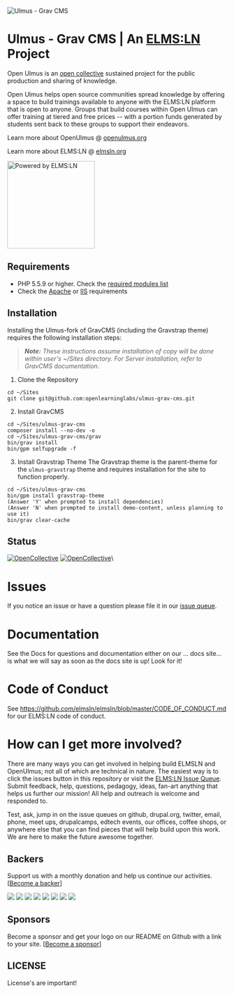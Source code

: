 ![Ulmus - Grav CMS](https://raw.githubusercontent.com/elmsln/elmsln/master/docs/assets/snowflake-with-text.png "Ulmus - Grav CMS")

# Ulmus - Grav CMS | An [ELMS:LN](https://www.elmsln.org/) Project

Open Ulmus is an [open collective](https://opencollective.com/openulmus "Open Collective - Open Ulmus") sustained project for the public production and sharing of knowledge.

Open Ulmus helps open source communities spread knowledge by offering a space to build trainings available to anyone with the ELMS:LN platform that is open to anyone. Groups that build courses within Open Ulmus can offer training at tiered and free prices -- with a portion funds generated by students sent back to these groups to support their endeavors.

Learn more about OpenUlmus @ [openulmus.org](https://www.openulmus.org/)

Learn more about ELMS:LN @ [elmsln.org](https://www.elmsln.org "elmsln.org")

<img src="https://opencollective-production.s3-us-west-1.amazonaws.com/ef668240-c9ac-11e7-a3f9-dd744d5ccb80.png" height="200" title="Open Ulmus  Powered by ELMS:LN" alt="Powered by ELMS:LN">

## Requirements
- PHP 5.5.9 or higher. Check the [required modules list](https://learn.getgrav.org/basics/requirements#php-requirements)
- Check the [Apache](https://learn.getgrav.org/basics/requirements#apache-requirements) or [IIS](https://learn.getgrav.org/basics/requirements#iis-requirements) requirements

## Installation

Installing the Ulmus-fork of GravCMS (including the Gravstrap theme) requires the following installation steps:

> _**Note:** These instructions assume installation of copy will be done within user's ~/Sites directory. For Server installation, refer to GravCMS documentation._

1. Clone the Repository
```
cd ~/Sites
git clone git@github.com:openlearninglabs/ulmus-grav-cms.git
```

2. Install GravCMS
```
cd ~/Sites/ulmus-grav-cms
composer install --no-dev -o
cd ~/Sites/ulmus-grav-cms/grav
bin/grav install
bin/gpm selfupgrade -f
```

3. Install Gravstrap Theme
The Gravstrap theme is the parent-theme for the `ulmus-gravstrap` theme and requires installation for the site to function properly.
```
cd ~/Sites/ulmus-grav-cms
bin/gpm install gravstrap-theme
(Answer 'Y' when prompted to install dependencies)
(Answer 'N' when prompted to install demo-content, unless planning to use it)
bin/grav clear-cache
```


## Status

 [![OpenCollective](https://opencollective.com/openulmus/backers/badge.svg)](#backers) [![OpenCollective](https://opencollective.com/openulmus/sponsors/badge.svg)](#sponsors)\

# Issues

If you notice an issue or have a question please file it in our [issue queue](https://github.com/openulmus/openulmus.org/issues).

# Documentation

See the Docs for questions and documentation either on our ... docs site... is what we will say as soon as the docs site is up! Look for it!

# Code of Conduct

See https://github.com/elmsln/elmsln/blob/master/CODE_OF_CONDUCT.md for our ELMS:LN code of conduct.

# How can I get more involved?

There are many ways you can get involved in helping build ELMSLN and OpenUlmus; not all of which are technical in nature. The easiest way is to click the issues button in this repository or visit the [ELMS:LN Issue Queue](https://github.com/elmsln/elmsln/issues "ELMS Learning Network Issue Queue"). Submit feedback, help, questions, pedagogy, ideas, fan-art anything that helps us further our mission! All help and outreach is welcome and responded to.

Test, ask, jump in on the issue queues on github, drupal.org, twitter, email, phone, meet ups, drupalcamps, edtech events, our offices, coffee shops, or anywhere else that you can find pieces that will help build upon this work. We are here to make the future awesome together.

## Backers
Support us with a monthly donation and help us continue our activities. [[Become a backer](https://opencollective.com/elmsln#backer)]

<a href="https://opencollective.com/openulmus/backer/0/website" target="_blank"><img src="https://opencollective.com/openulmus/backer/0/avatar.svg"></a>
<a href="https://opencollective.com/openulmus/backer/1/website" target="_blank"><img src="https://opencollective.com/openulmus/backer/1/avatar.svg"></a>
<a href="https://opencollective.com/openulmus/backer/2/website" target="_blank"><img src="https://opencollective.com/openulmus/backer/2/avatar.svg"></a>
<a href="https://opencollective.com/openulmus/backer/3/website" target="_blank"><img src="https://opencollective.com/openulmus/backer/3/avatar.svg"></a>
<a href="https://opencollective.com/openulmus/backer/4/website" target="_blank"><img src="https://opencollective.com/openulmus/backer/4/avatar.svg"></a>
<a href="https://opencollective.com/openulmus/backer/5/website" target="_blank"><img src="https://opencollective.com/openulmus/backer/5/avatar.svg"></a>
<a href="https://opencollective.com/openulmus/backer/6/website" target="_blank"><img src="https://opencollective.com/openulmus/backer/6/avatar.svg"></a>
<a href="https://opencollective.com/openulmus/backer/7/website" target="_blank"><img src="https://opencollective.com/openulmus/backer/7/avatar.svg"></a>


## Sponsors
Become a sponsor and get your logo on our README on Github with a link to your site. [[Become a sponsor](https://opencollective.com/openulmus#sponsor)]


## LICENSE

License's are important!
